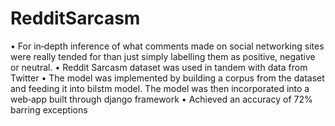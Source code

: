 # RedditSarcasm

• For in‑depth inference of what comments made on social networking sites were really tended for than just simply labelling them as positive,
negative or neutral.
• Reddit Sarcasm dataset was used in tandem with data from Twitter
• The model was implemented by building a corpus from the dataset and feeding it into bilstm model. The model was then incorporated into a
web‑app built through django framework
• Achieved an accuracy of 72% barring exceptions
